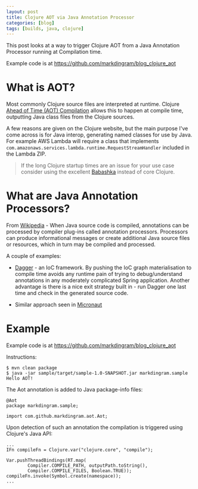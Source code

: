 ```yaml
---
layout: post
title: Clojure AOT via Java Annotation Processor
categories: [blog]
tags: [builds, java, clojure]
---
```


This post looks at a way to trigger Clojure AOT from a Java Annotation Processor running at Compilation time.

Example code is at <https://github.com/markdingram/blog_clojure_aot>

What is AOT?
============ 

Most commonly Clojure source files are interpreted at runtime. Clojure [Ahead of Time (AOT) Compilation](https://clojure.org/reference/compilation) allows this to happen at compile time, outputting Java class files from the Clojure sources. 

A few reasons are given on the Clojure website, but the main purpose I've come across is for Java interop, generating named classes for use by Java. For example AWS Lambda will require a class that implements `com.amazonaws.services.lambda.runtime.RequestStreamHandler` included in the Lambda ZIP.

> If the long Clojure startup times are an issue for your use case consider using the excellent [Babashka](https://github.com/borkdude/babashka) instead of core Clojure.


What are Java Annotation Processors?
====================================

From [Wikipedia](https://en.wikipedia.org/wiki/Java_annotation) - When Java source code is compiled, annotations can be processed by compiler plug-ins called annotation processors. Processors can produce informational messages or create additional Java source files or resources, which in turn may be compiled and processed.

A couple of examples:

- [Dagger](https://dagger.dev/) - an IoC framework. By pushing the IoC graph materialisation to compile time avoids any runtime pain of trying to debug/understand annotations in any moderately complicated Spring application. Another advantage is there is a nice exit strategy built in - run Dagger one last time and check in the generated source code.

- Similar approach seen in [Micronaut](https://docs.micronaut.io/latest/guide/index.html#ioc)



Example
=======

Example code is at <https://github.com/markdingram/blog_clojure_aot>



Instructions:

````
$ mvn clean package
$ java -jar sample/target/sample-1.0-SNAPSHOT.jar markdingram.sample
Hello AOT!
````


The Aot annotation is added to Java package-info files:


````
@Aot
package markdingram.sample;

import com.github.markdingram.aot.Aot;
````

Upon detection of such an annotation the compilation is triggered using Clojure's Java API:

````
...
IFn compileFn = Clojure.var("clojure.core", "compile");

Var.pushThreadBindings(RT.map(
        Compiler.COMPILE_PATH, outputPath.toString(),
        Compiler.COMPILE_FILES, Boolean.TRUE));
compileFn.invoke(Symbol.create(namespace));
...
````
